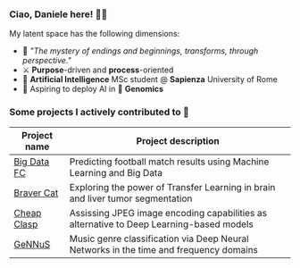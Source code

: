 ### Ciao, Daniele here! 🖐🏻

My latent space has the following dimensions:

- 🫘 *"The mystery of endings and beginnings, transforms, through perspective."*
- ⚔️ **Purpose**-driven and **process**-oriented
- 🧠 **Artificial Intelligence** MSc student @ **Sapienza** University of Rome
- 🧬 Aspiring to deploy AI in 👶 **Genomics**


### Some projects I actively contributed to 🚀


| Project name      | Project description           |
|-------------------|-------------------------------|
| [Big Data FC](https://github.com/Big-Data-FC) | Predicting football match results using Machine Learning and Big Data |
| [Braver Cat](https://github.com/Braver-Cat>Braver-Cat) | Exploring the power of Transfer Learning in brain and liver tumor segmentation |
| [Cheap Clasp](https://github.com/Cheap-Clasp) | Assissing JPEG image encoding capabilities as alternative to Deep Learning-based models |
| [GeNNuS](https://github.com/Filetto-Di-Salmone/GeNNus) | Music genre classification via Deep Neural Networks in the time and frequency domains |
